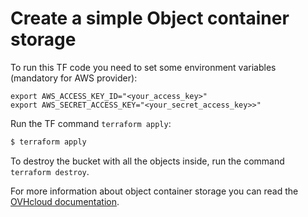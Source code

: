 # Create a simple Object container storage

To run this TF code you need to set some environment variables (mandatory for AWS provider):

```
export AWS_ACCESS_KEY_ID="<your_access_key>"
export AWS_SECRET_ACCESS_KEY="<your_secret_access_key>>"
```

Run the TF command `terraform apply`:
```bash
$ terraform apply
```

To destroy the bucket with all the objects inside, run the command `terraform destroy`.

For more information about object container storage you can read the [OVHcloud documentation](https://help.ovhcloud.com/csm/en-ie-documentation-storage-object-storage?id=kb_browse_cat&kb_id=38e74da5a884a950f07829d7d5c75217&kb_category=b29021c8e5a5edd0f078850a25104df8&spa=1).